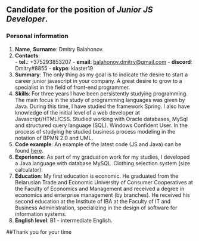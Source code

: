 ## Candidate for the position of *Junior JS Developer*.

### Personal information 
1. **Name**, **Surname**: Dmitry Balahonov.
2. **Сontacts**:  
                - **tel.**: +375293853207 
                - **email**: balahonov.dmitry@gmail.com
                - **discord**: Dmitry#8855
                - **skype**: klaster19
3. **Summary**: The only thing as my goal is to indicate the desire to start a career junior javascript in your company. A great desire to grow to a specialist in the field of front-end programmer. 
4. **Skills**: For three years I have been persistently studying programming. The main focus in the study of programming languages was given by Java. During this time, I have studied the framework Spring. I also have knowledge of the initial level of a web developer at Javascript/HTML/CSS.
Studied working with Oracle databases, MySql and structured query language (SQL). Windows Confident User. In the process of studying he studied business process modeling in the notation of BPMN 2.0 and UML.
5. **Code example**: An example of the latest code (JS and Java) can be found [here](https://github.com/PsqNew/Task.git).
6. **Experience**: As part of my graduation work for my studies, I developed a Java language with database MySQL .Clothing selection system (size calculator).
7. **Education**: My first education is economic. He graduated from the Belarusian Trade and Economic University of Consumer Cooperatives at the Faculty of Economics and Management and received a degree in economics and enterprise management (by branches).
He received his second education at the Institute of IBA at the Faculty of IT and Business Administration, specializing in the design of software for information systems.
8. **English level**: B1 - intermediate English.

##Thank you for your time